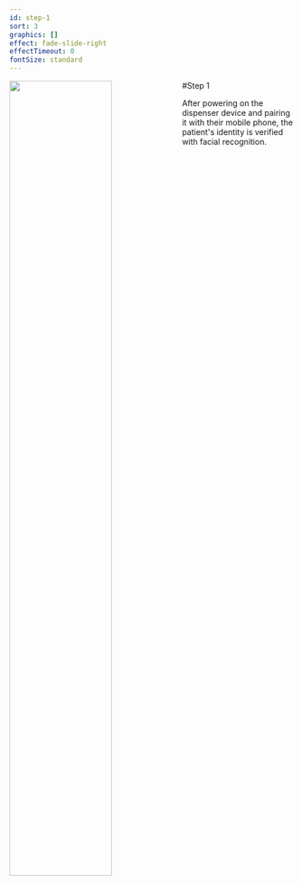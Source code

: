 ```yaml
---
id: step-1
sort: 3
graphics: []
effect: fade-slide-right
effectTimeout: 0
fontSize: standard
---
```

#Step 1
<img align="left" width="60%" src="https://correctconsumer.com/assets/dispenser-demo.00_00_54_31.Still002.jpg">


After powering on the dispenser device and pairing it with their mobile phone, the patient's identity is verified with facial recognition.
